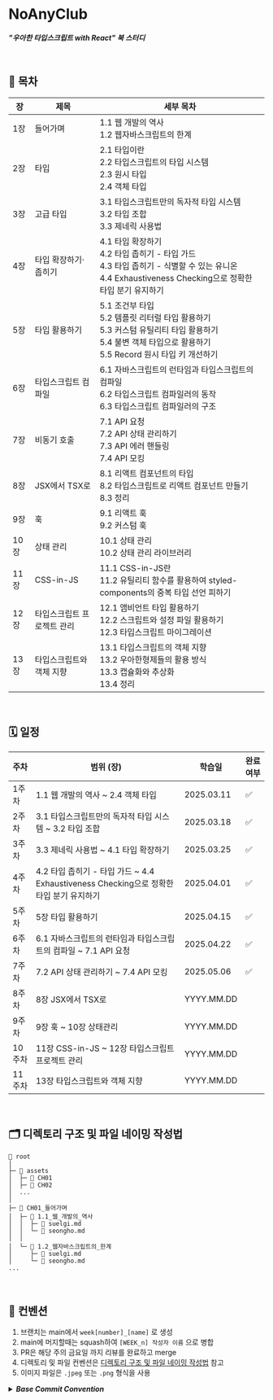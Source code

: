 # NoAnyClub

**_"우아한 타입스크립트 with React" 북 스터디_**

<br />

## 📖 목차

| 장   | 제목                       | 세부 목차                                                                                                                                                                      |
| ---- | -------------------------- | ------------------------------------------------------------------------------------------------------------------------------------------------------------------------------ |
| 1장  | 들어가며                   | 1.1 웹 개발의 역사 <br /> 1.2 웹자바스크립트의 한계                                                                                                                            |
| 2장  | 타입                       | 2.1 타입이란 <br /> 2.2 타입스크립트의 타입 시스템 <br /> 2.3 원시 타입 <br /> 2.4 객체 타입                                                                                   |
| 3장  | 고급 타입                  | 3.1 타입스크립트만의 독자적 타입 시스템 <br /> 3.2 타입 조합 <br /> 3.3 제네릭 사용법                                                                                          |
| 4장  | 타입 확장하기·좁히기       | 4.1 타입 확장하기 <br /> 4.2 타입 좁히기 - 타입 가드 <br /> 4.3 타입 좁히기 - 식별할 수 있는 유니온 <br /> 4.4 Exhaustiveness Checking으로 정확한 타입 분기 유지하기           |
| 5장  | 타입 활용하기              | 5.1 조건부 타입 <br /> 5.2 템플릿 리터럴 타입 활용하기 <br /> 5.3 커스텀 유틸리티 타입 활용하기 <br /> 5.4 불변 객체 타입으로 활용하기 <br /> 5.5 Record 원시 타입 키 개선하기 |
| 6장  | 타입스크립트 컴파일        | 6.1 자바스크립트의 런타임과 타입스크립트의 컴파일 <br /> 6.2 타입스크립트 컴파일러의 동작 <br /> 6.3 타입스크립트 컴파일러의 구조                                              |
| 7장  | 비동기 호출                | 7.1 API 요청 <br /> 7.2 API 상태 관리하기 <br /> 7.3 API 에러 핸들링 <br /> 7.4 API 모킹                                                                                       |
| 8장  | JSX에서 TSX로              | 8.1 리액트 컴포넌트의 타입 <br /> 8.2 타입스크립트로 리액트 컴포넌트 만들기 <br /> 8.3 정리                                                                                    |
| 9장  | 훅                         | 9.1 리액트 훅 <br /> 9.2 커스텀 훅                                                                                                                                             |
| 10장 | 상태 관리                  | 10.1 상태 관리 <br /> 10.2 상태 관리 라이브러리                                                                                                                                |
| 11장 | CSS-in-JS                  | 11.1 CSS-in-JS란 <br /> 11.2 유틸리티 함수를 활용하여 styled-components의 중복 타입 선언 피하기                                                                                |
| 12장 | 타입스크립트 프로젝트 관리 | 12.1 앰비언트 타입 활용하기 <br /> 12.2 스크립트와 설정 파일 활용하기 <br /> 12.3 타입스크립트 마이그레이션                                                                    |
| 13장 | 타입스크립트와 객체 지향   | 13.1 타입스크립트의 객체 지향 <br> 13.2 우아한형제들의 활용 방식 <br> 13.3 캡슐화와 추상화 <br> 13.4 정리                                                                      |

<br />

## 🗓️ 일정

| 주차   | 범위 (장)                                                                               | 학습일     | 완료 여부 |
| ------ | --------------------------------------------------------------------------------------- | ---------- | --------- |
| 1주차  | 1.1 웹 개발의 역사 ~ 2.4 객체 타입                                                      | 2025.03.11 | ✅        |
| 2주차  | 3.1 타입스크립트만의 독자적 타입 시스템 ~ 3.2 타입 조합                                 | 2025.03.18 |     ✅     |
| 3주차  | 3.3 제네릭 사용법 ~ 4.1 타입 확장하기                                                   | 2025.03.25 |     ✅     |
| 4주차  | 4.2 타입 좁히기 - 타입 가드 ~ 4.4 Exhaustiveness Checking으로 정확한 타입 분기 유지하기 | 2025.04.01 |     ✅     |
| 5주차  | 5장 타입 활용하기                                                                       | 2025.04.15 |     ✅     |
| 6주차  | 6.1 자바스크립트의 런타임과 타입스크립트의 컴파일 ~ 7.1 API 요청                        | 2025.04.22 |     ✅     |
| 7주차  | 7.2 API 상태 관리하기 ~ 7.4 API 모킹                                                    | 2025.05.06 |     ✅     |
| 8주차  | 8장 JSX에서 TSX로                                                                       | YYYY.MM.DD |           |
| 9주차  | 9장 훅 ~ 10장 상태관리                                                                  | YYYY.MM.DD |           |
| 10주차 | 11장 CSS-in-JS ~ 12장 타입스크립트 프로젝트 관리                                        | YYYY.MM.DD |           |
| 11주차 | 13장 타입스크립트와 객체 지향                                                           | YYYY.MM.DD |           |

<br />

## 🗂️ 디렉토리 구조 및 파일 네이밍 작성법

```terminal
📁 root
│
├─ 📁 assets
│  ├─ 📁 CH01
│  ├─ 📁 CH02
│  ...
│
├─ 📁 CH01_들어가며
│  ├─ 📁 1.1_웹_개발의_역사
│  │  ├─ 📄 suelgi.md
│  │  └─ 📄 seongho.md
│  │
│  └─ 📁 1.2_웹자바스크립트의_한계
│     ├─ 📄 suelgi.md
│     └─ 📄 seongho.md
...
```

<br />

## 🐧 컨벤션
1. 브랜치는 main에서 `week[number]_[name]` 로 생성
3. main에 머지할때는 squash하여 `[WEEK_n] 작성자 이름` 으로 병합
4. PR은 해당 주의 금요일 까지 리뷰를 완료하고 merge
5. 디렉토리 및 파일 컨벤션은 [디렉토리 구조 및 파일 네이밍 작성법](#️-디렉토리-구조-및-파일-네이밍-작성법) 참고
6. 이미지 파일은 `.jpeg` 또는 `.png` 형식을 사용

<details>
  <summary>
    <em>
      <strong>Base Commit Convention</strong>
    </em>
  </summary>

  | Tag Name          | Description                              |
  |------------------|----------------------------------|
  | Feat            | 새로운 기능을 추가               |
  | Fix             | 버그 수정                        |
  | Design         | CSS 등 사용자 UI 디자인 변경      |
  | !BREAKING CHANGE | 커다란 API 변경의 경우          |
  | !HOTFIX         | 급하게 치명적인 버그를 고쳐야하는 경우 |
  | Style          | 코드 포맷 변경, 세미콜론 누락 등 코드 수정이 없는 경우 |
  | Refactor       | 프로덕션 코드 리팩토링            |
  | Comment        | 필요한 주석 추가 및 변경          |
  | Docs           | 문서 수정                        |
  | Test           | 테스트 코드 추가 및 리팩토링, Production Code 변경 없음 |
  | Chore          | 빌드 업무 수정, 패키지 매니저 수정 등 Production Code 변경 없음 |
  | Rename         | 파일 혹은 폴더명을 수정하거나 옮기는 작업만인 경우 |
  | Remove         | 파일을 삭제하는 작업만 수행한 경우 |

</details>
